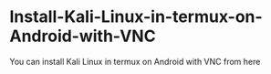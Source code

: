 # Install-Kali-Linux-in-termux-on-Android-with-VNC
You can install Kali Linux in termux on Android with VNC from here
